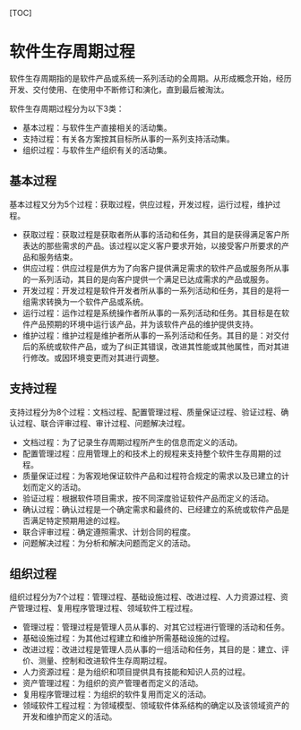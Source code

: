[TOC]

# 软件生存周期过程

软件生存周期指的是软件产品或系统一系列活动的全周期。从形成概念开始，经历开发、交付使用、在使用中不断修订和演化，直到最后被淘汰。

软件生存周期过程分为以下3类：

- 基本过程：与软件生产直接相关的活动集。
- 支持过程：有关各方案按其目标所从事的一系列支持活动集。
- 组织过程：与软件生产组织有关的活动集。

## 基本过程

基本过程又分为5个过程：获取过程，供应过程，开发过程，运行过程，维护过程。

- 获取过程：获取过程是获取者所从事的活动和任务，其目的是获得满足客户所表达的那些需求的产品。该过程以定义客户要求开始，以接受客户所要求的产品和服务结束。
- 供应过程：供应过程是供方为了向客户提供满足需求的软件产品或服务所从事的一系列活动，其目的是向客户提供一个满足已达成需求的产品或服务。
- 开发过程：开发过程是软件开发者所从事的一系列活动和任务，其目的是将一组需求转换为一个软件产品或系统。
- 运行过程：运作过程是系统操作者所从事的一系列活动和任务。其目标是在软件产品预期的环境中运行该产品，并为该软件产品的维护提供支持。
- 维护过程：维护过程是维护者所从事的一系列活动和任务。其目的是：对交付后的系统或软件产品，或为了纠正其错误，改进其性能或其他属性，而对其进行修改。或因环境变更而对其进行调整。



## 支持过程

支持过程分为8个过程：文档过程、配置管理过程、质量保证过程、验证过程、确认过程、联合评审过程、审计过程、问题解决过程。

- 文档过程：为了记录生存周期过程所产生的信息而定义的活动。
- 配置管理过程：应用管理上的和技术上的规程来支持整个软件生存周期的过程。
- 质量保证过程：为客观地保证软件产品和过程符合规定的需求以及已建立的计划而定义的活动。
- 验证过程：根据软件项目需求，按不同深度验证软件产品而定义的活动。
- 确认过程：确认过程是一个确定需求和最终的、已经建立的系统或软件产品是否满足特定预期用途的过程。
- 联合评审过程：确定遵照需求、计划合同的程度。
- 问题解决过程：为分析和解决问题而定义的活动。



## 组织过程

组织过程分为7个过程：管理过程、基础设施过程、改进过程、人力资源过程、资产管理过程、复用程序管理过程、领域软件工程过程。

- 管理过程：管理过程是管理人员从事的、对其它过程进行管理的活动和任务。
- 基础设施过程：为其他过程建立和维护所需基础设施的过程。
- 改进过程：改进过程是管理人员从事的一组活动和任务，其目的是：建立、评价、测量、控制和改进软件生存周期过程。
- 人力资源过程：是为组织和项目提供具有技能和知识人员的过程。
- 资产管理过程：为组织的资产管理者而定义的活动。
- 复用程序管理过程：为组织的软件复用而定义的活动。
- 领域软件工程过程：为领域模型、领域软件体系结构的确定以及该领域资产的开发和维护而定义的活动。
